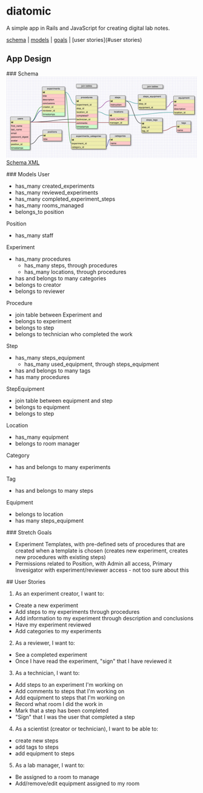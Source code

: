 # diatomic
A simple app in Rails and JavaScript for creating digital lab notes.

[schema](#schema) | [models](#models) | [goals](#goals) | [user stories](#user stories)

## App Design

###<a name="schema"></a> Schema
![Database schema](diatomic_schema.jpg)
[Schema XML](db_schema.xml)

###<a name="models"></a> Models
User
  - has_many created_experiments
  - has_many reviewed_experiments
  - has_many completed_experiment_steps
  - has_many rooms_managed
  - belongs_to position

Position
  - has_many staff

Experiment
  - has_many procedures
    - has_many steps, through procedures
    - has_many locations, through procedures
  - has and belongs to many categories
  - belongs to creator
  - belongs to reviewer

Procedure
  - join table between Experiment and
  - belongs to experiment
  - belongs to step
  - belongs to technician who completed the work

Step
  - has_many steps_equipment
    - has_many used_equipment, through steps_equipment
  - has and belongs to many tags
  - has many procedures

StepEquipment
  - join table between equipment and step
  - belongs to equipment
  - belongs to step

Location
  - has_many equipment
  - belongs to room manager

Category
  - has and belongs to many experiments

Tag
  - has and belongs to many steps

Equipment
  - belongs to location
  - has many steps_equipment

###<a name="goals"></a> Stretch Goals
- Experiment Templates, with pre-defined sets of procedures that are created when a template is chosen (creates new experiment, creates new procedures with existing steps)
- Permissions related to Position, with Admin all access, Primary Invesigator with experiment/reviewer access - not too sure about this

##<a name="user_stories"></a> User Stories
1. As an experiment creator, I want to:
  - Create a new experiment
  - Add steps to my experiments through procedures
  - Add information to my experiment through description and conclusions
  - Have my experiment reviewed
  - Add categories to my experiments
2. As a reviewer, I want to:
  - See a completed experiment
  - Once I have read the experiment, "sign" that I have reviewed it
3. As a technician, I want to:
  - Add steps to an experiment I'm working on
  - Add comments to steps that I'm working on
  - Add equipment to steps that I'm working on
  - Record what room I did the work in
  - Mark that a step has been completed
  - "Sign" that I was the user that completed a step
4. As a scientist (creator or technician), I want to be able to:
  - create new steps
  - add tags to steps
  - add equipment to steps
5. As a lab manager, I want to:
  - Be assigned to a room to manage
  - Add/remove/edit equipment assigned to my room